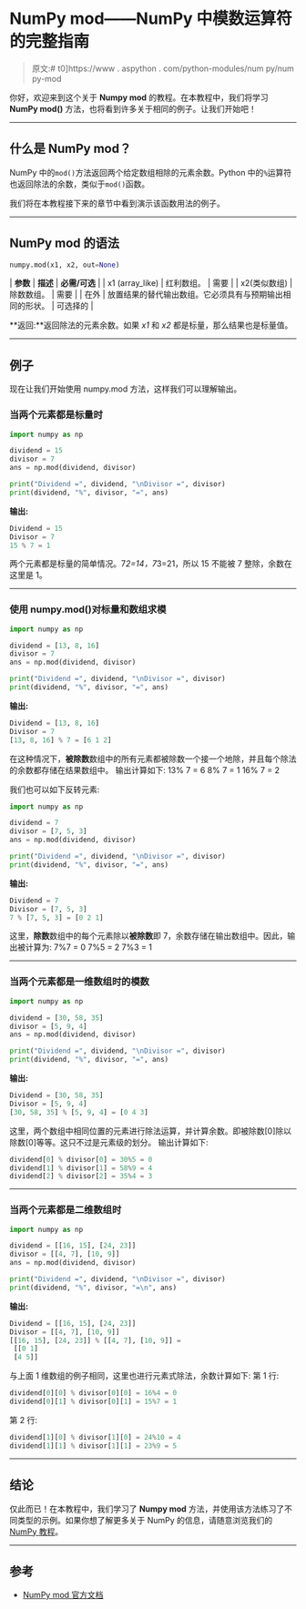 # NumPy mod——NumPy 中模数运算符的完整指南

> 原文:# t0]https://www . aspython . com/python-modules/num py/num py-mod

你好，欢迎来到这个关于 **Numpy mod** 的教程。在本教程中，我们将学习 **NumPy mod()** 方法，也将看到许多关于相同的例子。让我们开始吧！

* * *

## 什么是 NumPy mod？

NumPy 中的`mod()`方法返回两个给定数组相除的元素余数。Python 中的`%`运算符也返回除法的余数，类似于`mod()`函数。

我们将在本教程接下来的章节中看到演示该函数用法的例子。

* * *

## NumPy mod 的语法

```py
numpy.mod(x1, x2, out=None)

```

| **参数** | **描述** | **必需/可选** |
| x1 (array_like) | 红利数组。 | 需要 |
| x2(类似数组) | 除数数组。 | 需要 |
| 在外 | 放置结果的替代输出数组。它必须具有与预期输出相同的形状。 | 可选择的 |

**返回:**返回除法的元素余数。如果 *x1* 和 *x2* 都是标量，那么结果也是标量值。

* * *

## 例子

现在让我们开始使用 numpy.mod 方法，这样我们可以理解输出。

### 当两个元素都是标量时

```py
import numpy as np 

dividend = 15
divisor = 7
ans = np.mod(dividend, divisor)

print("Dividend =", dividend, "\nDivisor =", divisor)
print(dividend, "%", divisor, "=", ans)

```

**输出:**

```py
Dividend = 15 
Divisor = 7
15 % 7 = 1

```

两个元素都是标量的简单情况。7*2=14，7*3=21，所以 15 不能被 7 整除，余数在这里是 1。

* * *

### 使用 numpy.mod()对标量和数组求模

```py
import numpy as np 

dividend = [13, 8, 16]
divisor = 7
ans = np.mod(dividend, divisor)

print("Dividend =", dividend, "\nDivisor =", divisor)
print(dividend, "%", divisor, "=", ans)

```

**输出:**

```py
Dividend = [13, 8, 16] 
Divisor = 7
[13, 8, 16] % 7 = [6 1 2]

```

在这种情况下，**被除数**数组中的所有元素都被除数一个接一个地除，并且每个除法的余数都存储在结果数组中。
输出计算如下:
13% 7 = 6
8% 7 = 1
16% 7 = 2

我们也可以如下反转元素:

```py
import numpy as np 

dividend = 7
divisor = [7, 5, 3]
ans = np.mod(dividend, divisor)

print("Dividend =", dividend, "\nDivisor =", divisor)
print(dividend, "%", divisor, "=", ans)

```

**输出:**

```py
Dividend = 7 
Divisor = [7, 5, 3]
7 % [7, 5, 3] = [0 2 1]

```

这里，**除数**数组中的每个元素除以**被除数**即 7，余数存储在输出数组中。因此，输出被计算为:
7%7 = 0
7%5 = 2
7%3 = 1

* * *

### 当两个元素都是一维数组时的模数

```py
import numpy as np 

dividend = [30, 58, 35]
divisor = [5, 9, 4]
ans = np.mod(dividend, divisor)

print("Dividend =", dividend, "\nDivisor =", divisor)
print(dividend, "%", divisor, "=", ans)

```

**输出:**

```py
Dividend = [30, 58, 35] 
Divisor = [5, 9, 4]
[30, 58, 35] % [5, 9, 4] = [0 4 3]

```

这里，两个数组中相同位置的元素进行除法运算，并计算余数。即被除数[0]除以除数[0]等等。这只不过是元素级的划分。
输出计算如下:

```py
dividend[0] % divisor[0] = 30%5 = 0
dividend[1] % divisor[1] = 58%9 = 4
dividend[2] % divisor[2] = 35%4 = 3

```

* * *

### 当两个元素都是二维数组时

```py
import numpy as np 

dividend = [[16, 15], [24, 23]]
divisor = [[4, 7], [10, 9]]
ans = np.mod(dividend, divisor)

print("Dividend =", dividend, "\nDivisor =", divisor)
print(dividend, "%", divisor, "=\n", ans)

```

**输出:**

```py
Dividend = [[16, 15], [24, 23]] 
Divisor = [[4, 7], [10, 9]]
[[16, 15], [24, 23]] % [[4, 7], [10, 9]] =
 [[0 1]
 [4 5]]

```

与上面 1 维数组的例子相同，这里也进行元素式除法，余数计算如下:
第 1 行:

```py
dividend[0][0] % divisor[0][0] = 16%4 = 0
dividend[0][1] % divisor[0][1] = 15%7 = 1

```

第 2 行:

```py
dividend[1][0] % divisor[1][0] = 24%10 = 4
dividend[1][1] % divisor[1][1] = 23%9 = 5

```

* * *

## 结论

仅此而已！在本教程中，我们学习了 **Numpy mod** 方法，并使用该方法练习了不同类型的示例。如果你想了解更多关于 NumPy 的信息，请随意浏览我们的 [NumPy 教程](https://www.askpython.com/python-modules/numpy)。

* * *

## 参考

*   [NumPy mod 官方文档](https://numpy.org/doc/stable/reference/generated/numpy.mod.html)